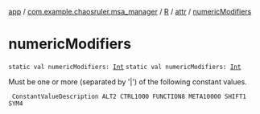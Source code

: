 [app](../../../index.md) / [com.example.chaosruler.msa_manager](../../index.md) / [R](../index.md) / [attr](index.md) / [numericModifiers](.)

# numericModifiers

`static val numericModifiers: `[`Int`](https://kotlinlang.org/api/latest/jvm/stdlib/kotlin/-int/index.html)
`static val numericModifiers: `[`Int`](https://kotlinlang.org/api/latest/jvm/stdlib/kotlin/-int/index.html)

Must be one or more (separated by '|') of the following constant values.

     ConstantValueDescription ALT2 CTRL1000 FUNCTION8 META10000 SHIFT1 SYM4

